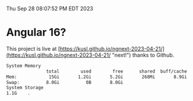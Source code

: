 Thu Sep 28 08:07:52 PM EDT 2023

# Angular 16?


This project is live at [https://kusl.github.io/ngnext-2023-04-21/](https://kusl.github.io/ngnext-2023-04-21/ "next!") thanks to Github.

```bash
System Memory
               total        used        free      shared  buff/cache   available
Mem:            15Gi       1.2Gi       5.2Gi       268Mi       8.9Gi        13Gi
Swap:          8.0Gi          0B       8.0Gi
System Storage
1.1G	.
